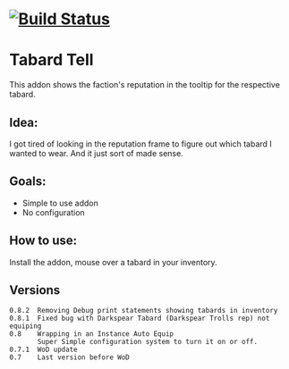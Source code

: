 [![Build Status](https://travis-ci.org/opussf/TabardTell.svg?branch=master)](https://travis-ci.org/opussf/TabardTell)
=====

Tabard Tell
=====

This addon shows the faction's reputation in the tooltip for the respective tabard.

## Idea:
I got tired of looking in the reputation frame to figure out which tabard I wanted to wear.
And it just sort of made sense.

## Goals:
* Simple to use addon
* No configuration

## How to use:
Install the addon, mouse over a tabard in your inventory.

## Versions
```
0.8.2  Removing Debug print statements showing tabards in inventory
0.8.1  Fixed bug with Darkspear Tabard (Darkspear Trolls rep) not equiping
0.8    Wrapping in an Instance Auto Equip
       Super Simple configuration system to turn it on or off.
0.7.1  WoD update
0.7    Last version before WoD
